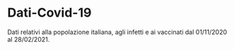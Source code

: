 # Dati-Covid-19
Dati relativi alla popolazione italiana, agli infetti e ai vaccinati dal 01/11/2020 al 28/02/2021.
